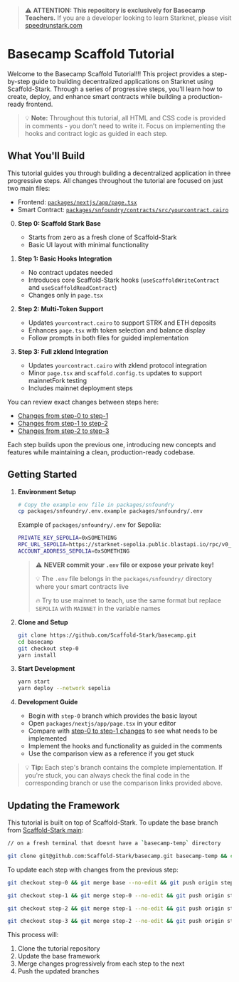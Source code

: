 > ⚠️ **ATTENTION: This repository is exclusively for Basecamp Teachers.**
> If you are a developer looking to learn Starknet, please visit [speedrunstark.com](https://speedrunstark.com)

# Basecamp Scaffold Tutorial

Welcome to the Basecamp Scaffold Tutorial!!! This project provides a step-by-step guide to building decentralized applications on Starknet using Scaffold-Stark. Through a series of progressive steps, you'll learn how to create, deploy, and enhance smart contracts while building a production-ready frontend.

> 💡 **Note:** Throughout this tutorial, all HTML and CSS code is provided in comments - you don't need to write it. Focus on implementing the hooks and contract logic as guided in each step.

## What You'll Build

This tutorial guides you through building a decentralized application in three progressive steps. All changes throughout the tutorial are focused on just two main files:
- Frontend: [`packages/nextjs/app/page.tsx`](https://github.com/Scaffold-Stark/basecamp/blob/base/packages/nextjs/app/page.tsx)
- Smart Contract: [`packages/snfoundry/contracts/src/yourcontract.cairo`](https://github.com/Scaffold-Stark/basecamp/blob/base/packages/snfoundry/contracts/src/yourcontract.cairo)

0. **Step 0: Scaffold Stark Base**
   - Starts from zero as a fresh clone of Scaffold-Stark
   - Basic UI layout with minimal functionality
     
1. **Step 1: Basic Hooks Integration**
   - No contract updates needed
   - Introduces core Scaffold-Stark hooks (`useScaffoldWriteContract` and `useScaffoldReadContract`)
   - Changes only in `page.tsx`

2. **Step 2: Multi-Token Support**
   - Updates `yourcontract.cairo` to support STRK and ETH deposits
   - Enhances `page.tsx` with token selection and balance display
   - Follow prompts in both files for guided implementation

3. **Step 3: Full zklend Integration**
   - Updates `yourcontract.cairo` with zklend protocol integration
   - Minor `page.tsx` and `scaffold.config.ts` updates to support mainnetFork testing
   - Includes mainnet deployment steps

You can review exact changes between steps here:
- [Changes from step-0 to step-1](https://github.com/Scaffold-Stark/basecamp/compare/step-0...step-1)
- [Changes from step-1 to step-2](https://github.com/Scaffold-Stark/basecamp/compare/step-1...step-2)
- [Changes from step-2 to step-3](https://github.com/Scaffold-Stark/basecamp/compare/step-2...step-3)

Each step builds upon the previous one, introducing new concepts and features while maintaining a clean, production-ready codebase.



## Getting Started

1. **Environment Setup**
   ```bash
   # Copy the example env file in packages/snfoundry
   cp packages/snfoundry/.env.example packages/snfoundry/.env
   ```
   Example of `packages/snfoundry/.env` for Sepolia:
   ```bash
   PRIVATE_KEY_SEPOLIA=0xSOMETHING
   RPC_URL_SEPOLIA=https://starknet-sepolia.public.blastapi.io/rpc/v0_7
   ACCOUNT_ADDRESS_SEPOLIA=0xSOMETHING
   ```
   > ⚠️ **NEVER commit your `.env` file or expose your private key!**
   > 
   > 💡 The `.env` file belongs in the `packages/snfoundry/` directory where your smart contracts live
   >
   > 🔥 Try to use mainnet to teach, use the same format but replace `SEPOLIA` with `MAINNET` in the variable names

2. **Clone and Setup**
   ```bash
   git clone https://github.com/Scaffold-Stark/basecamp.git
   cd basecamp
   git checkout step-0
   yarn install
   ```

3. **Start Development**
   ```bash
   yarn start
   yarn deploy --network sepolia
   ```

4. **Development Guide**
   - Begin with `step-0` branch which provides the basic layout
   - Open `packages/nextjs/app/page.tsx` in your editor
   - Compare with [step-0 to step-1 changes](https://github.com/Scaffold-Stark/basecamp/compare/step-0...step-1) to see what needs to be implemented
   - Implement the hooks and functionality as guided in the comments
   - Use the comparison view as a reference if you get stuck

> 💡 **Tip:** Each step's branch contains the complete implementation. If you're stuck, you can always check the final code in the corresponding branch or use the comparison links provided above.


## Updating the Framework

This tutorial is built on top of Scaffold-Stark. To update the base branch from [Scaffold-Stark main](https://github.com/Scaffold-Stark/scaffold-stark-2):

```bash
// on a fresh terminal that doesnt have a `basecamp-temp` directory

git clone git@github.com:Scaffold-Stark/basecamp.git basecamp-temp && cd basecamp-temp && git checkout base && mkdir temp_scaffold && cd temp_scaffold && git clone git@github.com:Scaffold-Stark/scaffold-stark-2.git . && rm -rf .git .github README.md && cp -r * ../ && cd .. && rm -rf temp_scaffold && git add . && git commit -m "Update framework to latest version" && git push origin base
```

To update each step with changes from the previous step:

```bash
git checkout step-0 && git merge base --no-edit && git push origin step-0
```

```bash
git checkout step-1 && git merge step-0 --no-edit && git push origin step-1
```

```bash
git checkout step-2 && git merge step-1 --no-edit && git push origin step-2
```

```bash
git checkout step-3 && git merge step-2 --no-edit && git push origin step-3
```

This process will:
1. Clone the tutorial repository
2. Update the base framework
3. Merge changes progressively from each step to the next
4. Push the updated branches